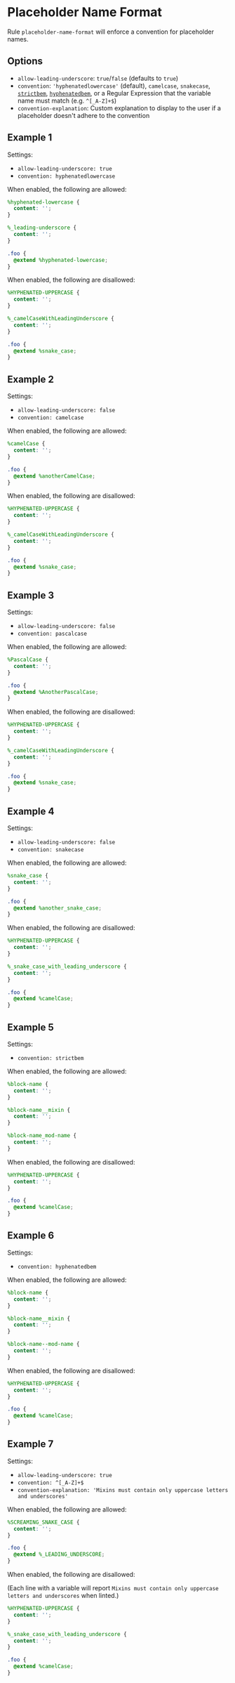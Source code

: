 # Placeholder Name Format

Rule `placeholder-name-format` will enforce a convention for placeholder names.

## Options

* `allow-leading-underscore`: `true`/`false` (defaults to `true`)
* `convention`: `'hyphenatedlowercase'` (default), `camelcase`, `snakecase`, [`strictbem`](https://en.bem.info/method/definitions/),
[`hyphenatedbem`](http://csswizardry.com/2013/01/mindbemding-getting-your-head-round-bem-syntax/), or a Regular Expression that the variable name must match (e.g. `^[_A-Z]+$`)
* `convention-explanation`: Custom explanation to display to the user if a placeholder doesn't adhere to the convention

## Example 1

Settings:
- `allow-leading-underscore: true`
- `convention: hyphenatedlowercase`

When enabled, the following are allowed:

```scss
%hyphenated-lowercase {
  content: '';
}

%_leading-underscore {
  content: '';
}

.foo {
  @extend %hyphenated-lowercase;
}

```

When enabled, the following are disallowed:

```scss
%HYPHENATED-UPPERCASE {
  content: '';
}

%_camelCaseWithLeadingUnderscore {
  content: '';
}

.foo {
  @extend %snake_case;
}
```

## Example 2

Settings:
- `allow-leading-underscore: false`
- `convention: camelcase`

When enabled, the following are allowed:

```scss
%camelCase {
  content: '';
}

.foo {
  @extend %anotherCamelCase;
}
```

When enabled, the following are disallowed:

```scss
%HYPHENATED-UPPERCASE {
  content: '';
}

%_camelCaseWithLeadingUnderscore {
  content: '';
}

.foo {
  @extend %snake_case;
}
```

## Example 3

Settings:
- `allow-leading-underscore: false`
- `convention: pascalcase`

When enabled, the following are allowed:

```scss
%PascalCase {
  content: '';
}

.foo {
  @extend %AnotherPascalCase;
}
```

When enabled, the following are disallowed:

```scss
%HYPHENATED-UPPERCASE {
  content: '';
}

%_camelCaseWithLeadingUnderscore {
  content: '';
}

.foo {
  @extend %snake_case;
}
```

## Example 4

Settings:
- `allow-leading-underscore: false`
- `convention: snakecase`

When enabled, the following are allowed:

```scss
%snake_case {
  content: '';
}

.foo {
  @extend %another_snake_case;
}
```

When enabled, the following are disallowed:

```scss
%HYPHENATED-UPPERCASE {
  content: '';
}

%_snake_case_with_leading_underscore {
  content: '';
}

.foo {
  @extend %camelCase;
}
```

## Example 5

Settings:
- `convention: strictbem`

When enabled, the following are allowed:

```scss
%block-name {
  content: '';
}

%block-name__mixin {
  content: '';
}

%block-name_mod-name {
  content: '';
}
```

When enabled, the following are disallowed:

```scss
%HYPHENATED-UPPERCASE {
  content: '';
}

.foo {
  @extend %camelCase;
}
```

## Example 6

Settings:
- `convention: hyphenatedbem`

When enabled, the following are allowed:

```scss
%block-name {
  content: '';
}

%block-name__mixin {
  content: '';
}

%block-name--mod-name {
  content: '';
}
```

When enabled, the following are disallowed:

```scss
%HYPHENATED-UPPERCASE {
  content: '';
}

.foo {
  @extend %camelCase;
}
```

## Example 7

Settings:
- `allow-leading-underscore: true`
- `convention: ^[_A-Z]+$`
- `convention-explanation: 'Mixins must contain only uppercase letters and underscores'`

When enabled, the following are allowed:

```scss
%SCREAMING_SNAKE_CASE {
  content: '';
}

.foo {
  @extend %_LEADING_UNDERSCORE;
}
```

When enabled, the following are disallowed:

(Each line with a variable will report `Mixins must contain only uppercase letters and underscores` when linted.)

```scss
%HYPHENATED-UPPERCASE {
  content: '';
}

%_snake_case_with_leading_underscore {
  content: '';
}

.foo {
  @extend %camelCase;
}
```
